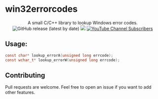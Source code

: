 # win32errorcodes

<p align="center">
    A small C/C++ library to lookup Windows error codes.
    <br>
    <img alt="GitHub release (latest by date)" src="https://img.shields.io/github/v/release/p0dalirius/win32errorcodes">
    <a href="https://twitter.com/intent/follow?screen_name=podalirius_" title="Follow"><img src="https://img.shields.io/twitter/follow/podalirius_?label=Podalirius&style=social"></a>
    <a href="https://www.youtube.com/c/Podalirius_?sub_confirmation=1" title="Subscribe"><img alt="YouTube Channel Subscribers" src="https://img.shields.io/youtube/channel/subscribers/UCF_x5O7CSfr82AfNVTKOv_A?style=social"></a>
    <br>
</p>

## Usage:

```c
const char* lookup_errorA(unsigned long errcode);
const wchar_t* lookup_errorW(unsigned long errcode);
```

## Contributing

Pull requests are welcome. Feel free to open an issue if you want to add other features.